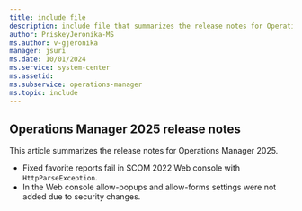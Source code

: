 ```yaml
---
title: include file
description: include file that summarizes the release notes for Operations Manager 2025.
author: PriskeyJeronika-MS
ms.author: v-gjeronika
manager: jsuri
ms.date: 10/01/2024
ms.service: system-center
ms.assetid:
ms.subservice: operations-manager
ms.topic: include
---
```


## Operations Manager 2025 release notes

This article summarizes the release notes for Operations Manager 2025.

- Fixed favorite reports fail in SCOM 2022 Web console with `HttpParseException`.
- In the Web console allow-popups and allow-forms settings were not added due to security changes.
